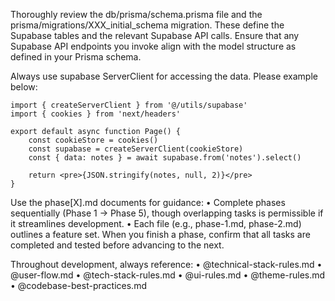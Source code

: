 Thoroughly review the db/prisma/schema.prisma file and the prisma/migrations/XXX_initial_schema migration. These define the Supabase tables and the relevant Supabase API calls. Ensure that any Supabase API endpoints you invoke align with the model structure as defined in your Prisma schema.

Always use supabase ServerClient for accessing the data. Please example below:
```tsx
import { createServerClient } from '@/utils/supabase'
import { cookies } from 'next/headers'

export default async function Page() {
    const cookieStore = cookies()
    const supabase = createServerClient(cookieStore)
    const { data: notes } = await supabase.from('notes').select()

    return <pre>{JSON.stringify(notes, null, 2)}</pre>
}
```

Use the phase[X].md documents for guidance:
	•	Complete phases sequentially (Phase 1 → Phase 5), though overlapping tasks is permissible if it streamlines development.
	•	Each file (e.g., phase-1.md, phase-2.md) outlines a feature set. When you finish a phase, confirm that all tasks are completed and tested before advancing to the next.

Throughout development, always reference:
	•	@technical-stack-rules.md
	•	@user-flow.md
	•	@tech-stack-rules.md
	•	@ui-rules.md
	•	@theme-rules.md
	•	@codebase-best-practices.md
